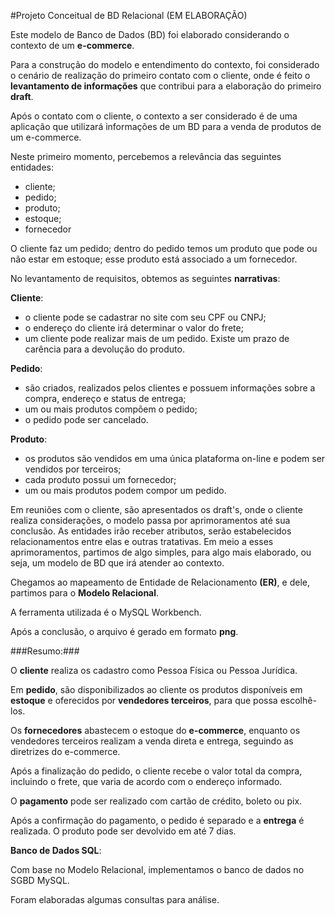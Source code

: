 #Projeto Conceitual de BD Relacional (EM ELABORAÇÃO)

Este modelo de Banco de Dados (BD) foi elaborado considerando o contexto de um **e-commerce**.

Para a construção do modelo e entendimento do contexto, foi considerado o cenário de realização do primeiro contato com o cliente, onde é feito o **levantamento de informações** que contribui para a elaboração do primeiro **draft**.

Após o contato com o cliente, o contexto a ser considerado é de uma aplicação que utilizará informações de um BD para a venda de produtos de um e-commerce.

Neste primeiro momento, percebemos a relevância das seguintes entidades: 

- cliente;
- pedido;
- produto;
- estoque;
- fornecedor

O cliente faz um pedido; dentro do pedido temos um produto que pode ou não estar em estoque; esse produto está associado a um fornecedor.

No levantamento de requisitos, obtemos as seguintes **narrativas**:

**Cliente**:

- o cliente pode se cadastrar no site com seu CPF ou CNPJ;
- o endereço do cliente irá determinar o valor do frete;
- um cliente pode realizar mais de um pedido. Existe um prazo de carência para a devolução do produto.

**Pedido**:

- são criados, realizados pelos clientes e possuem informações sobre a compra, endereço e status de entrega;
- um ou mais produtos compõem o pedido;
- o pedido pode ser cancelado.

**Produto**:

- os produtos são vendidos em uma única plataforma on-line e podem ser vendidos por terceiros;
- cada produto possui um fornecedor;
- um ou mais produtos podem compor um pedido.

Em reuniões com o cliente, são apresentados os draft's, onde o cliente realiza considerações, o modelo passa por aprimoramentos até sua conclusão. As entidades irão receber atributos, serão estabelecidos relacionamentos entre elas e outras tratativas. Em meio a esses aprimoramentos, partimos de algo simples, para algo mais elaborado, ou seja, um modelo de BD que irá atender ao contexto.

Chegamos ao mapeamento de Entidade de Relacionamento **(ER)**, e dele, partimos para o **Modelo Relacional**.

A ferramenta utilizada é o MySQL Workbench.

Após a conclusão, o arquivo é gerado em formato **png**.



###Resumo:###

O **cliente** realiza os cadastro como Pessoa Física ou Pessoa Jurídica.

Em **pedido**, são disponibilizados ao cliente os produtos disponíveis em **estoque** e oferecidos por **vendedores terceiros**, para que possa escolhê-los.

Os **fornecedores** abastecem o estoque do **e-commerce**, enquanto os vendedores terceiros realizam a venda direta e entrega, seguindo as diretrizes do e-commerce.

Após a finalização do pedido, o cliente recebe o valor total da compra, incluindo o frete, que varia de acordo com o endereço informado.

O **pagamento** pode ser realizado com cartão de crédito, boleto ou pix.

Após a confirmação do pagamento, o pedido é separado e a **entrega** é realizada. O produto pode ser devolvido em até 7 dias.



**Banco de Dados SQL**:

Com base no Modelo Relacional, implementamos o banco de dados no SGBD MySQL.

Foram elaboradas algumas consultas para análise.
